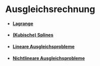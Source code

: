 # Ausgleichsrechnung

* #### [Lagrange](./lagrange)
* #### [(Kubische) Splines](./splines)
* #### [Lineare Ausgleichsprobleme](./lineare%20ausgleichsprobleme)
* #### [Nichtlineare Ausgleichsprobleme](./nichtlineare%20ausgleichsprobleme)
